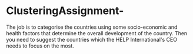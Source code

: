 # ClusteringAssignment-
The job is to categorise the countries using some socio-economic and health factors that determine the overall development of the country. Then you need to suggest the countries which the HELP International's CEO needs to focus on the most. 
